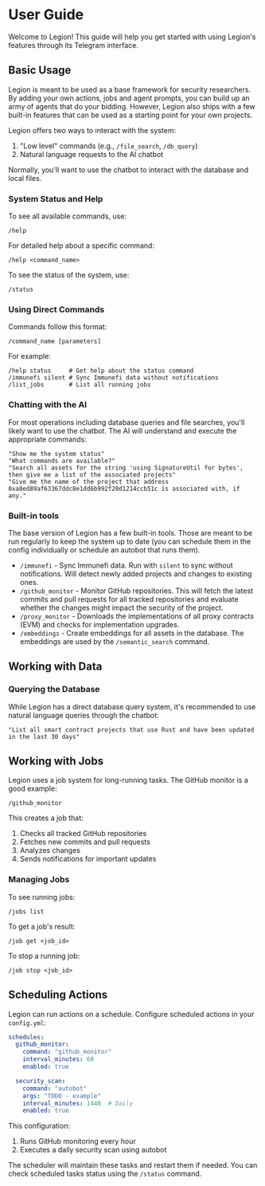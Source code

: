 # User Guide

Welcome to Legion! This guide will help you get started with using Legion's features through its Telegram interface.

## Basic Usage

Legion is meant to be used as a base framework for security researchers. By adding your own actions, jobs and agent prompts, you can build up an army of agents that do your bidding. However, Legion also ships with a few built-in features that can be used as a starting point for your own projects.

Legion offers two ways to interact with the system:

1. "Low level" commands (e.g., `/file_search`, `/db_query`)
2. Natural language requests to the AI chatbot

Normally, you'll want to use the chatbot to interact with the database and local files.

### System Status and Help

To see all available commands, use:
```
/help
```

For detailed help about a specific command:
```
/help <command_name>
```

To see the status of the system, use:
```
/status
```

### Using Direct Commands

Commands follow this format:
```
/command_name [parameters]
```

For example:
```
/help status     # Get help about the status command
/immunefi silent # Sync Immunefi data without notifications
/list_jobs       # List all running jobs
```

### Chatting with the AI

For most operations including database queries and file searches, you'll likely want to use the chatbot. The AI will understand and execute the appropriate commands:

```
"Show me the system status"
"What commands are available?"
"Search all assets for the string 'using SignatureUtil for bytes', then give me a list of the associated projects"
"Give me the name of the project that address 0xa0ed89af63367ddc8e1dd6b992f20d1214ccb51c is associated with, if any."
```

### Built-in tools

The base version of Legion has a few built-in tools. Those are meant to be run regularly to keep the system up to date (you can schedule them in the config individually or schedule an autobot that runs them).

- `/immunefi` - Sync Immunefi data. Run with `silent` to sync without notifications. Will detect newly added projects and changes to existing ones. 
- `/github_monitor` - Monitor GitHub repositories. This will fetch the latest commits and pull requests for all tracked repositories and evaluate whether the changes might impact the security of the project.
- `/proxy_monitor` - Downloads the implementations of all proxy contracts (EVM) and checks for implementation upgrades.
- `/embeddings` - Create embeddings for all assets in the database. The embeddings are used by the `/semantic_search` command.

## Working with Data

### Querying the Database

While Legion has a direct database query system, it's recommended to use natural language queries through the chatbot:

```
"List all smart contract projects that use Rust and have been updated in the last 30 days"
```

## Working with Jobs

Legion uses a job system for long-running tasks. The GitHub monitor is a good example:

```
/github_monitor
```

This creates a job that:
1. Checks all tracked GitHub repositories
2. Fetches new commits and pull requests
3. Analyzes changes
4. Sends notifications for important updates

### Managing Jobs

To see running jobs:
```
/jobs list
```

To get a job's result:
```
/job get <job_id>
```

To stop a running job:
```
/job stop <job_id>
```

## Scheduling Actions

Legion can run actions on a schedule. Configure scheduled actions in your `config.yml`:

```yaml
schedules:
  github_monitor:
    command: "github_monitor"
    interval_minutes: 60
    enabled: true

  security_scan:
    command: "autobot"
    args: "TODO - example"
    interval_minutes: 1440  # Daily
    enabled: true
```

This configuration:
1. Runs GitHub monitoring every hour
2. Executes a daily security scan using autobot

The scheduler will maintain these tasks and restart them if needed. You can check scheduled tasks status using the `/status` command.

